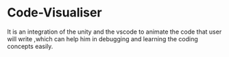# Code-Visualiser
It is an integration of the unity and the vscode to animate the code that user will write ,which can help him in debugging and learning the coding concepts easily.
